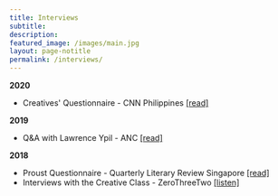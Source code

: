 ```yaml
---
title: Interviews
subtitle:
description:
featured_image: /images/main.jpg
layout: page-notitle
permalink: /interviews/
---
```


**2020**
* Creatives' Questionnaire - CNN Philippines [\[read\]](https://www.cnnphilippines.com/life/culture/Creatives-Questionnaire/2020/4/24/larry-ypil.html)

**2019**
* Q&A with Lawrence Ypil - ANC [\[read\]](https://news.abs-cbn.com/ancx/culture/books/07/07/19/qanda-with-poet-lawrence-ypil)

**2018**
* Proust Questionnaire - Quarterly Literary Review Singapore [\[read\]](http://www.qlrs.com/interview.asp?id=1435)
* Interviews with the Creative Class - ZeroThreeTwo  [\[listen\]](http://zerothreetwo.com/podcast/lawrence-ypil/)